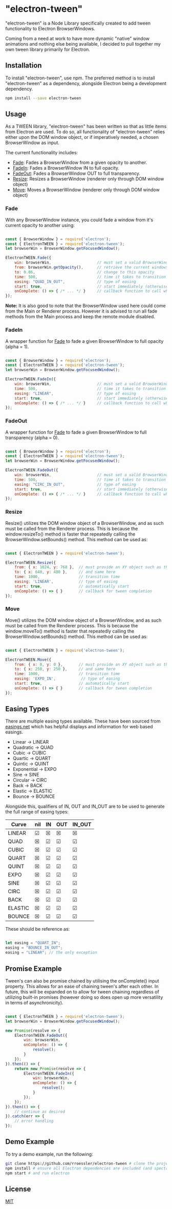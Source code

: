 # "electron-tween"

"electron-tween" is a Node Library specifically created to add tween functionality to Electron BrowserWindows.

Coming from a need at work to have more dynamic "native" window animations and nothing else being available, I decided to pull together my own tween library primarily for Electron.

## Installation

To install "electron-tween", use npm. The preferred method is to install "electron-tween" as a dependency, alongside
Electron being a development dependency.

```bash
npm install --save electron-tween
```

## Usage

As a TWEEN library, "electron-tween" has been written so that as little items from Electron are used. To do so, all functionality
of "electron-tween" relies either upon the DOM window object, or if imperatively needed, a chosen BrowserWindow as input.

The current functionality includes:
* [Fade](#fade): Fades a BrowserWindow from a given opacity to another.
* [FadeIn](#fade_in): Fades a BrowserWindow IN to full opacity.
* [FadeOut](#fade_out): Fades a BrowserWindow OUT to full transparency.
* [Resize](#resize): Resizes a BrowserWindow (renderer only through DOM window object)
* [Move](#move): Moves a BrowserWindow (renderer only through DOM window object)

### Fade

With any BrowserWindow instance, you could fade a window from it's current opacity to another using:

```javascript

const { BrowserWindow } = require('electron');
const { ElectronTWEEN } = require('electron-tween');
let browserWin = BrowserWindow.getFocusedWindow();

ElectronTWEEN.Fade({
    win: browserWin,                    // must set a valid BrowserWindow
    from: browserWin.getOpacity(),      // retrieve the current windows opacity
    to: 0.86,                           // change to this opacity
    time: 500,                          // time it takes to transition
    easing: "QUAD_IN_OUT",              // type of easing
    start: true,                        // start immediately (otherwise returned object can be started manually
    onComplete: () => { /* ... */ }     // callback function to call when transition is complete
});

```

**Note:** It is also good to note that the BrowserWindow used here could come from the Main or Renderer process. However it is advised to run all fade methods from the Main process and keep the remote module disabled.

### FadeIn

A wrapper function for [Fade](#fade) to fade a given BrowserWindow to full opacity (alpha = 1). 

```javascript

const { BrowserWindow } = require('electron');
const { ElectronTWEEN } = require('electron-tween');
let browserWin = BrowserWindow.getFocusedWindow();

ElectronTWEEN.FadeIn({
    win: browserWin,                    // must set a valid BrowserWindow
    time: 500,                          // time it takes to transition
    easing: "LINEAR",                   // type of easing
    start: true,                        // start immediately (otherwise returned object can be started manually
    onComplete: () => { /* ... */ }     // callback function to call when transition is complete
});

```


### FadeOut

A wrapper function for [Fade](#fade) to fade a given BrowserWindow to full transparency (alpha = 0). 

```javascript

const { BrowserWindow } = require('electron');
const { ElectronTWEEN } = require('electron-tween');
let browserWin = BrowserWindow.getFocusedWindow();

ElectronTWEEN.FadeOut({
    win: browserWin,                    // must set a valid BrowserWindow
    time: 500,                          // time it takes to transition
    easing: "CIRC_IN_OUT",              // type of easing
    start: true,                        // start immediately (otherwise returned object can be started manually
    onComplete: () => { /* ... */ }     // callback function to call when transition is complete
});

```

### Resize

Resize() utilizes the DOM window object of a BrowserWindow, and as such must be called from the Renderer process. This is because the window.resizeTo() method is faster that repeatedly calling the BrowserWindow.setBounds() method. This method can be used as:

```javascript

const { ElectronTWEEN } = require('electron-tween');

ElectronTWEEN.Resize({
    from: { x: 1024, y: 768 },  // must provide an XY object such as this
    to: { x: 640, y: 480 },     // and same here
    time: 1000,                 // transition time
    easing: 'LINEAR',           // type of easing
    start: true,                // automatically start
    onComplete: () => { }       // callback for tween completion
});

```


### Move

Move() utilizes the DOM window object of a BrowserWindow, and as such must be called from the Renderer process. This is because the window.moveTo() method is faster that repeatedly calling the BrowserWindow.setBounds() method. This method can be used as:

```javascript

const { ElectronTWEEN } = require('electron-tween');

ElectronTWEEN.Move({
    from: { x: 0, y: 0 },       // must provide an XY object such as this
    to: { x: 250, y: 250 },     // and same here
    time: 1000,                 // transition time
    easing: 'EXPO_IN',           // type of easing
    start: true,                // automatically start
    onComplete: () => { }       // callback for tween completion
});

```

## Easing Types

There are multiple easing types available. These have been sourced from [easings.net](https://easings.net/) which has helpful displays and information for web based easings.

- Linear            -> LINEAR
- Quadratic         -> QUAD
- Cubic             -> CUBIC
- Quartic           -> QUART
- Quintic           -> QUINT
- Exponential       -> EXPO
- Sine              -> SINE
- Circular          -> CIRC
- Back              -> BACK
- Elastic           -> ELASTIC
- Bounce            -> BOUNCE

Alongside this, qualifiers of IN, OUT and IN_OUT are to be used to generate the full range of easing types:

Curve | nil | IN | OUT | IN_OUT 
----- | --- | -- | --- | ------
LINEAR | &#9745; | &#9746; | &#9746; | &#9746;
QUAD | &#9746; | &#9745; | &#9745; | &#9745;
CUBIC | &#9746; | &#9745; | &#9745; | &#9745;
QUART | &#9746; | &#9745; | &#9745; | &#9745;
QUINT | &#9746; | &#9745; | &#9745; | &#9745;
EXPO | &#9746; | &#9745; | &#9745; | &#9745;
SINE | &#9746; | &#9745; | &#9745; | &#9745;
CIRC | &#9746; | &#9745; | &#9745; | &#9745;
BACK | &#9746; | &#9745; | &#9745; | &#9745;
ELASTIC | &#9746; | &#9745; | &#9745; | &#9745;
BOUNCE | &#9746; | &#9745; | &#9745; | &#9745;

These should be reference as:

```javascript

let easing = "QUART_IN";
easing = "BOUNCE_IN_OUT";
easing = "LINEAR"; // the only exception

```


## Promise Example

Tween's can also be promise chained by utilising the onComplete() input property. This allows for an ease of chaining tween's after each other. In future, this will be
expanded on to allow for tween chaining regardless of utilizing built-in promises (however doing so does open up more versatility in terms of asynchronicity).

```javascript

const { ElectronTWEEN } = require('electron-tween');
let browserWin = BrowserWindow.getFocusedWindow();

new Promise(resolve => {
    ElectronTWEEN.FadeOut({
        win: browserWin,
        onComplete: () => {
            resolve();
        }
    });
}).then(() => {
    return new Promise(resolve => {
        ElectronTWEEN.FadeIn({
            win: browserWin,
            onComplete: () => {
                resolve();
            }
        });
    });
}).then(() => {
    // continue as desired
}).catch(err => {
    // error handling
});

```

## Demo Example

To try a demo example, run the following:

```bash
git clone https://github.com/rroessler/electron-tween # clone the project repo
npm install # ensure all Electron dependencies are included (and spectre.css styling)
npm start # and run electron
```

## License

[MIT](https://github.com/electron/electron/blob/master/LICENSE)